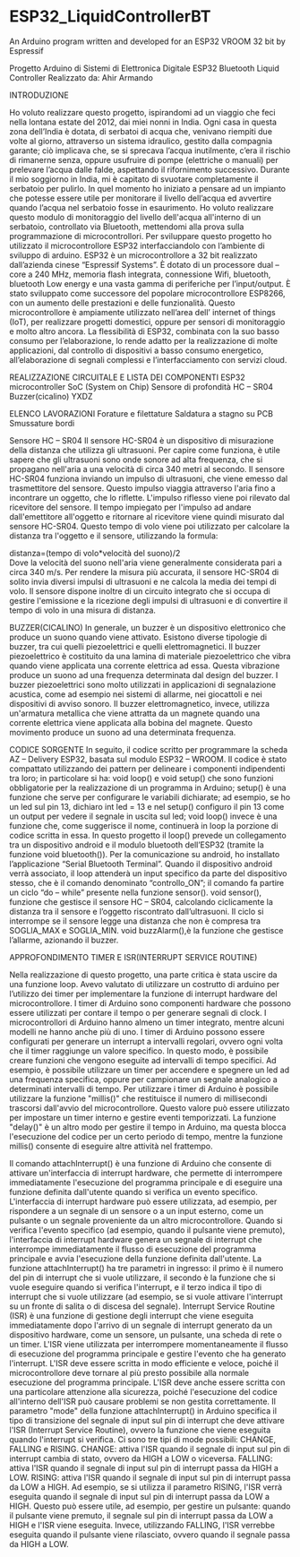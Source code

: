# ESP32_LiquidControllerBT
An Arduino program written and developed for an ESP32 VROOM 32 bit by Espressif

Progetto Arduino di Sistemi di Elettronica Digitale
ESP32 Bluetooth Liquid Controller
Realizzato da: Ahir Armando

INTRODUZIONE

Ho voluto realizzare questo progetto, ispirandomi ad un viaggio che feci nella lontana estate del 2012, dai miei nonni in India.
Ogni casa in questa zona dell’India è dotata, di serbatoi di acqua che, venivano riempiti due volte al giorno, attraverso un sistema idraulico, gestito dalla compagnia garante; ciò implicava che, se si sprecava l’acqua inutilmente, c’era il rischio di rimanerne senza, oppure usufruire di pompe (elettriche o manuali) per prelevare l’acqua dalle falde, aspettando il rifornimento successivo.
Durante il mio soggiorno in India, mi è capitato di svuotare completamente il serbatoio per pulirlo. In quel momento ho iniziato a pensare ad un impianto che potesse essere utile per monitorare il livello dell’acqua ed avvertire quando l’acqua nel serbatoio fosse in esaurimento.
Ho voluto realizzare questo modulo di monitoraggio del livello dell'acqua all'interno di un serbatoio, controllato via Bluetooth, mettendomi alla prova sulla programmazione di microcontrollori. Per sviluppare questo progetto ho utilizzato il microcontrollore ESP32 interfacciandolo con l’ambiente di sviluppo di arduino.
ESP32 è un microcontrollore a 32 bit realizzato dall’azienda cinese “Espressif Systems”. È dotato di un processore dual – core a 240 MHz, memoria flash integrata, connessione Wifi, bluetooth, bluetooth Low energy e una vasta gamma di periferiche per l’input/output. È stato sviluppato come successore del popolare microcontrollore ESP8266, con un aumento delle prestazioni e delle funzionalità.
Questo microcontrollore è ampiamente utilizzato nell’area dell’ internet of things (IoT), per realizzare progetti domestici, oppure per sensori di monitoraggio e molto altro ancora. La flessibilità di ESP32, combinata con la suo basso consumo per l’elaborazione, lo rende adatto per la realizzazione di molte applicazioni, dal controllo di dispositivi a basso consumo energetico, all’elaborazione di segnali complessi e l’interfacciamento con servizi cloud.

REALIZZAZIONE CIRCUITALE E LISTA DEI COMPONENTI
	ESP32 microcontroller SoC (System on Chip)
	Sensore di profondità HC – SR04
	Buzzer(cicalino) YXDZ

ELENCO LAVORAZIONI
	Forature e filettature
	Saldatura a stagno su PCB
	Smussature bordi


Sensore HC – SR04
Il sensore HC-SR04 è un dispositivo di misurazione della distanza che utilizza gli ultrasuoni. Per capire come funziona, è utile sapere che gli ultrasuoni sono onde sonore ad alta frequenza, che si propagano nell'aria a una velocità di circa 340 metri al secondo. Il sensore HC-SR04 funziona inviando un impulso di ultrasuoni, che viene emesso dal trasmettitore del sensore. Questo impulso viaggia attraverso l'aria fino a incontrare un oggetto, che lo riflette. L'impulso riflesso viene poi rilevato dal ricevitore del sensore.
Il tempo impiegato per l'impulso ad andare dall'emettitore all'oggetto e ritornare al ricevitore viene quindi misurato dal sensore HC-SR04. Questo tempo di volo viene poi utilizzato per calcolare la distanza tra l'oggetto e il sensore, utilizzando la formula:

distanza=(tempo di volo*velocità del suono)/2  					
Dove la velocità del suono nell'aria viene generalmente considerata pari a circa 340 m/s.
Per rendere la misura più accurata, il sensore HC-SR04 di solito invia diversi impulsi di ultrasuoni e ne calcola la media dei tempi di volo. Il sensore dispone inoltre di un circuito integrato che si occupa di gestire l'emissione e la ricezione degli impulsi di ultrasuoni e di convertire il tempo di volo in una misura di distanza.



BUZZER(CICALINO)
In generale, un buzzer è un dispositivo elettronico che produce un suono quando viene attivato. Esistono diverse tipologie di buzzer, tra cui quelli piezoelettrici e quelli elettromagnetici.
Il buzzer piezoelettrico è costituito da una lamina di materiale piezoelettrico che vibra quando viene applicata una corrente elettrica ad essa. Questa vibrazione produce un suono ad una frequenza determinata dal design del buzzer. I buzzer piezoelettrici sono molto utilizzati in applicazioni di segnalazione acustica, come ad esempio nei sistemi di allarme, nei giocattoli e nei dispositivi di avviso sonoro.
Il buzzer elettromagnetico, invece, utilizza un'armatura metallica che viene attratta da un magnete quando una corrente elettrica viene applicata alla bobina del magnete. Questo movimento produce un suono ad una determinata frequenza.

CODICE SORGENTE
In seguito, il codice scritto per programmare la scheda AZ – Delivery ESP32, basata sul modulo ESP32 – WROOM. Il codice è stato compattato utilizzando dei pattern per delineare i componenti indipendenti tra loro; in particolare si ha:
	 void loop() e void setup()  che sono funzioni obbligatorie per la realizzazione di un programma in Arduino; setup() è una funzione che serve per configurare le variabili dichiarate; ad esempio, se ho un led sul pin 13, dichiaro int led = 13 e nel setup() configuro il pin 13 come un output per vedere il segnale in uscita sul led; void loop() invece è una funzione che, come suggerisce il nome, continuerà in loop la porzione di codice scritta in essa. In questo progetto il loop() prevede un collegamento tra un dispositivo android e il modulo bluetooth dell’ESP32 (tramite la funzione void bluetooth()). Per la comunicazione su android, ho installato l’applicazione “Serial Bluetooth Terminal”. Quando il dispositivo android verrà associato, il loop attenderà un input specifico da parte del dispositivo stesso, che è il comando denominato “controllo_ON”; il comando fa partire un ciclo “do –  while” presente nella funzione sensor().
	void sensor(), funzione che gestisce il sensore HC – SR04, calcolando ciclicamente la distanza tra il sensore e l’oggetto riscontrato dall’ultrasuoni. Il ciclo si interrompe se il sensore legge una distanza che non è compresa tra SOGLIA_MAX e SOGLIA_MIN.
	void buzzAlarm(),è la funzione che gestisce l’allarme, azionando il buzzer.


APPROFONDIMENTO TIMER E ISR(INTERRUPT SERVICE ROUTINE)

Nella realizzazione di questo progetto, una parte critica è stata uscire da una funzione loop. Avevo valutato di utilizzare un costrutto di arduino per l’utilizzo dei timer per implementare la funzione di interrupt hardware del microcontrollore.
I timer di Arduino sono componenti hardware che possono essere utilizzati per contare il tempo o per generare segnali di clock. I microcontrollori di Arduino hanno almeno un timer integrato, mentre alcuni modelli ne hanno anche più di uno. I timer di Arduino possono essere configurati per generare un interrupt a intervalli regolari, ovvero ogni volta che il timer raggiunge un valore specifico. In questo modo, è possibile creare funzioni che vengono eseguite ad intervalli di tempo specifici. Ad esempio, è possibile utilizzare un timer per accendere e spegnere un led ad una frequenza specifica, oppure per campionare un segnale analogico a determinati intervalli di tempo.
Per utilizzare i timer di Arduino è possibile utilizzare la funzione "millis()" che restituisce il numero di millisecondi trascorsi dall'avvio del microcontrollore. Questo valore può essere utilizzato per impostare un timer interno e gestire eventi temporizzati. La funzione "delay()" è un altro modo per gestire il tempo in Arduino, ma questa blocca l'esecuzione del codice per un certo periodo di tempo, mentre la funzione millis() consente di eseguire altre attività nel frattempo.

Il comando attachInterrupt() è una funzione di Arduino che consente di attivare un'interfaccia di interrupt hardware, che permette di interrompere immediatamente l'esecuzione del programma principale e di eseguire una funzione definita dall'utente quando si verifica un evento specifico.
L'interfaccia di interrupt hardware può essere utilizzata, ad esempio, per rispondere a un segnale di un sensore o a un input esterno, come un pulsante o un segnale proveniente da un altro microcontrollore. Quando si verifica l'evento specifico (ad esempio, quando il pulsante viene premuto), l'interfaccia di interrupt hardware genera un segnale di interrupt che interrompe immediatamente il flusso di esecuzione del programma principale e avvia l'esecuzione della funzione definita dall'utente.
La funzione attachInterrupt() ha tre parametri in ingresso: il primo è il numero del pin di interrupt che si vuole utilizzare, il secondo è la funzione che si vuole eseguire quando si verifica l'interrupt, e il terzo indica il tipo di interrupt che si vuole utilizzare (ad esempio, se si vuole attivare l'interrupt su un fronte di salita o di discesa del segnale).
Interrupt Service Routine (ISR) è una funzione di gestione degli interrupt che viene eseguita immediatamente dopo l'arrivo di un segnale di interrupt generato da un dispositivo hardware, come un sensore, un pulsante, una scheda di rete o un timer. L'ISR viene utilizzata per interrompere momentaneamente il flusso di esecuzione del programma principale e gestire l'evento che ha generato l'interrupt.
L'ISR deve essere scritta in modo efficiente e veloce, poiché il microcontrollore deve tornare al più presto possibile alla normale esecuzione del programma principale. L'ISR deve anche essere scritta con una particolare attenzione alla sicurezza, poiché l'esecuzione del codice all'interno dell'ISR può causare problemi se non gestita correttamente.
Il parametro "mode" della funzione attachInterrupt() in Arduino specifica il tipo di transizione del segnale di input sul pin di interrupt che deve attivare l'ISR (Interrupt Service Routine), ovvero la funzione che viene eseguita quando l'interrupt si verifica.
Ci sono tre tipi di mode possibili: CHANGE, FALLING e RISING.
	CHANGE: attiva l'ISR quando il segnale di input sul pin di interrupt cambia di stato, ovvero da HIGH a LOW o viceversa.
	FALLING: attiva l'ISR quando il segnale di input sul pin di interrupt passa da HIGH a LOW.
	RISING: attiva l'ISR quando il segnale di input sul pin di interrupt passa da LOW a HIGH.
Ad esempio, se si utilizza il parametro RISING, l'ISR verrà eseguita quando il segnale di input sul pin di interrupt passa da LOW a HIGH. Questo può essere utile, ad esempio, per gestire un pulsante: quando il pulsante viene premuto, il segnale sul pin di interrupt passa da LOW a HIGH e l'ISR viene eseguita. Invece, utilizzando FALLING, l'ISR verrebbe eseguita quando il pulsante viene rilasciato, ovvero quando il segnale passa da HIGH a LOW.

